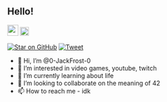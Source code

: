 ## Hello!
<!-- [![Gmail](https://cdn4.iconfinder.com/data/icons/free-colorful-icons/360/gmail.png)]() -->
<img src="https://cdn4.iconfinder.com/data/icons/free-colorful-icons/360/gmail.png"  width="25" height="25"/> <a href="https://www.linkedin.com/in/om-godage-167b31233/"><img src="https://cdn-icons-png.flaticon.com/512/174/174857.png"  width="20" height="20"/></a>

[![Star on GitHub](https://img.shields.io/github/stars/jonsn0w/hyde.svg?style=social)](https://github.com/jonsn0w/hyde/stargazers)
[![Tweet](https://img.shields.io/twitter/url/https/github.com/jonsn0w/hyde.svg?style=social)](https://twitter.com/intent/tweet?text=Check%20out%20Hyde!%20%E2%9C%A8%20An%20accessible,%20open-source%20markdown%20editor%20for%20any%20user%20E2%9C%A8%20https://github.com/jonsn0w/hyde%20%F0%9F%A4%97)
- 👋 Hi, I’m @0-JackFrost-0
- 👀 I’m interested in video games, youtube, twitch
- 🌱 I’m currently learning about life
- 💞️ I’m looking to collaborate on the meaning of 42
- 📫 How to reach me - idk

<!---
0-JackFrost-0/0-JackFrost-0 is a ✨ special ✨ repository because its `README.md` (this file) appears on your GitHub profile.
You can click the Preview link to take a look at your changes.
--->
